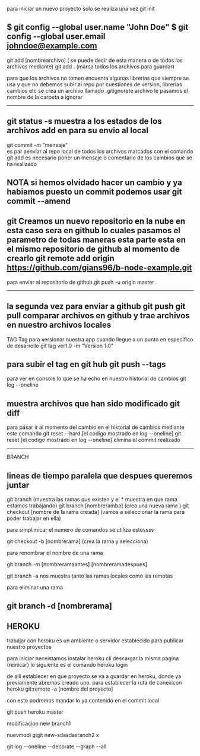 para iniciar un nuevo proyecto solo se realiza una vez
git init

$ git config --global user.name "John Doe"
$ git config --global user.email johndoe@example.com
-----------------
git add [nombrearchivo]    ( se puede decir de esta manera o de todos los archivos mediante)
git add .               (marca todos los archivos para guardar)

para que los archivos no tomen encuenta algunas  librerias que siempre se usa y que no
debemos subir al repo por cuestiones de version, librerias cambios etc se crea un archivo llamado
.gitignorete archivo le pasamos el nombre de la carpeta a ignorar

--------------------------
git status -s
muestra a los estados de los archivos add en para su envio al local
--------------------------
git commit -m "mensaje"  
es par aenviar al repo local de todos los archivos marcados con el comando git add 
es necesario poner un mensaje o comentario de los cambios que se ha realizado

NOTA si hemos olvidado hacer un cambio y ya habiamos puesto un commit podemos usar
git commit --amend
-------------------------
git
Creamos un nuevo repositorio en la nube en esta caso sera en github lo cuales pasamos el parametro
de todas maneras esta parte esta en el mismo repositorio de github al momento de crearlo
git remote add origin https://github.com/gians96/b-node-example.git
--------------------------

para enviar al repositorio de github
git push -u origin master

-------------------------
la segunda vez para enviar a github
git push 
git pull        comparar archivos en github y trae archivos en nuestro archivos locales
------------------------ 
TAG
Tag para versionar  nuestra app cuando llegue a un punto en especifico de desarrollo
git tag ver1.0 -m "Version 1.0"

para subir el tag en git hub
git push --tags
---------------------------------
para ver en console lo que se ha echo en nuestro historial de cambios
git log --oneline

muestra archivos que han sido modificado
git diff
---------------------------------
para pasar ir al momento del cambio en el historial de cambios mediante este comando
git reset --hard [el codigo mostrado en log --oneline]
git reset [el codigo mostrado en log --oneline]    elimina el commit realizado



-------------------------------------------------------------
BRANCH

lineas de tiempo paralela que despues queremos juntar
--------------------------------------------------------------
git branch (muestra las ramas que existen y el * muestra en que rama estamos trabajando)
git branch [nombreramba] (crea una nueva rama )
git checkout [nombre de la rama creada] (vamos a seleccionar la rama para poder trabajar en ella)

para simplimicar el numero de comandos se utiliza estossss

git checkout -b [nombrerama] (crea la rama y selecciona)

para renombrar el nombre de una rama

git branch -m [nombreramaantes] [nombreramadespues]

git branch -a nos muestra tanto las ramas locales como las remotas

para eliminar una rama

git branch -d [nombrerama]
-----------------------
HEROKU
-----------------------
trabajar con heroku es un ambiente o servidor establecido para publicar nuestro proyectos

para iniciar neceistamos instalar heroku cli descargar la misma pagina
(reinicar)
lo siguiente es el comando
heroku login

de alli establecer en que proyecto se va a guardar en heroku, donde ya previamente abremos creado uno.
 para establecer la ruta de conexicon
heroku git:remote -a [nombre del proyecto]

con esto podremos mandar lo ya contenido en el commit local

git push heroku master

modificacion new branch1

nuevmodi gigit new-sdasdasranch2
x

git log --oneline --decorate --graph --all
